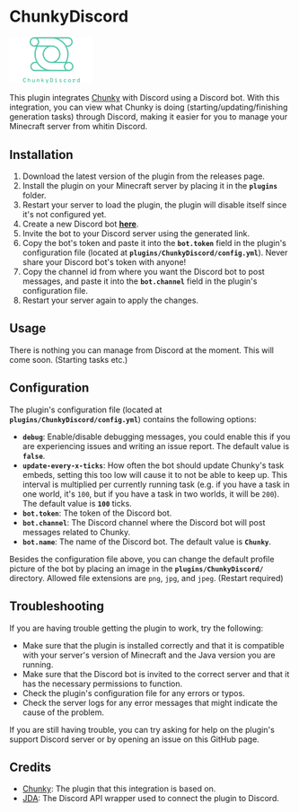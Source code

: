 # ChunkyDiscord

[<img src="https://github.com/Fhoz/ChunkyDiscord/blob/master/assets/logo.png" width="150"/>](https://github.com/Fhoz/ChunkyDiscord/blob/master/assets/logo.png)

This plugin integrates [Chunky](https://github.com/pop4959/Chunky) with Discord using a Discord bot. With this integration, you can view what Chunky is doing (starting/updating/finishing generation tasks) through Discord, making it easier for you to manage your Minecraft server from whitin Discord.

## Installation

1. Download the latest version of the plugin from the releases page.
1. Install the plugin on your Minecraft server by placing it in the **`plugins`** folder.
1. Restart your server to load the plugin, the plugin will disable itself since it's not configured yet.
1. Create a new Discord bot [**here**](https://discordapp.com/developers/applications/).
1. Invite the bot to your Discord server using the generated link.
1. Copy the bot's token and paste it into the **`bot.token`** field in the plugin's configuration file (located at **`plugins/ChunkyDiscord/config.yml`**). Never share your Discord bot's token with anyone!
1. Copy the channel id from where you want the Discord bot to post messages, and paste it into the **`bot.channel`** field in the plugin's configuration file.
1. Restart your server again to apply the changes.

## Usage

There is nothing you can manage from Discord at the moment. This will come soon. (Starting tasks etc.)

## Configuration

The plugin's configuration file (located at **`plugins/ChunkyDiscord/config.yml`**) contains the following options:

- **`debug`**: Enable/disable debugging messages, you could enable this if you are experiencing issues and writing an issue report. The default value is **`false`**.
- **`update-every-x-ticks`**: How often the bot should update Chunky's task embeds, setting this too low will cause it to not be able to keep up. This interval is multiplied per currently running task (e.g. if you have a task in one world, it's `100`, but if you have a task in two worlds, it will be `200`). The default value is **`100`** ticks.
- **`bot.token`**: The token of the Discord bot.
- **`bot.channel`**: The Discord channel where the Discord bot will post messages related to Chunky.
- **`bot.name`**: The name of the Discord bot. The default value is **`Chunky`**.

Besides the configuration file above, you can change the default profile picture of the bot by placing an image in the **`plugins/ChunkyDiscord/`** directory. Allowed file extensions are `png`, `jpg`, and `jpeg`. (Restart required)

## Troubleshooting

If you are having trouble getting the plugin to work, try the following:

- Make sure that the plugin is installed correctly and that it is compatible with your server's version of Minecraft and the Java version you are running.
- Make sure that the Discord bot is invited to the correct server and that it has the necessary permissions to function.
- Check the plugin's configuration file for any errors or typos.
- Check the server logs for any error messages that might indicate the cause of the problem.

If you are still having trouble, you can try asking for help on the plugin's support Discord server or by opening an issue on this GitHub page.

## Credits

- [Chunky](https://github.com/pop4959/Chunky): The plugin that this integration is based on.
- [JDA](https://github.com/DV8FromTheWorld/JDA): The Discord API wrapper used to connect the plugin to Discord.
